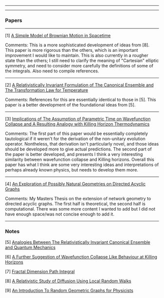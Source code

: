 <html>
<body>

<hr>
<hr>

<h3>Papers</h3>
  
  <hr>
  
  <p> [1] <a href="https://iff3.github.io/RelativeDiffusion3.pdf">A Simple Model of Brownian Motion in Spacetime</a></p>

<p>
  Comments: This is a more sophisticated development of ideas from [8]. This paper is more rigorous than the others, which is an important improvement I would like to maintain. This is also currently in a rougher state than the others; I still need to clarify the meaning of "Cartesian" elliptic symmetry, and need to consider more carefully the definitions of some of the integrals. Also need to compile references.
</p>
  
<hr>
  
<p> [2]
  <a href="https://iff3.github.io/RelativeInvariantThermo2.pdf">A Relativistically Invariant Formulation of The Canonical Ensemble and The Transformation Law for Temperature</a> </p>
  
  <p>
     Comments: References for this are essentially identical to those in [5]. This paper is a better development of the foundational ideas from [5]. 
</p>
  

  <hr>
  
  
  <p> [3] <a href="https://iff3.github.io/ParamTime2.pdf">Implications of The Assumption of Parametric Time on Wavefunction Collapse and A Resulting Analogy with Killing Horizon Thermodynamics</a></p>
 
<p>
  Comments: The first part of this paper would be essentially completely tautological if it weren't for the derivation of the non-unitary evolution operator. Nontheless, that derivation isn't particularly novel, and those ideas should be developed more to give actual predictions. The second part of the paper is better developed, and presents I think a very interesting similarity between wavefunction collapse and Killing horizons. Overall this paper has what I think are some very interesting ideas and interpretations of perhaps already known physics, but needs to develop them more.
  </p>
  <hr>
  
  <p> [4] <a href="https://iff3.github.io/MastersThesis.pdf">An Exploration of Possibly Natural Geometries on Directed Acyclic Graphs</a>

<p>Comments: My Masters Thesis on the extension of network geometry to directed acyclic graphs. The first half is theoretical, the second half is computational. There was some more content I wanted to add but I did not have enough space/was not concise enough to add it.</p>
<hr>
<h3>Notes</h3>
  <p> [5] <a href="https://arxiv.org/pdf/2007.03772.pdf">Analogies Between The Relativistically Invariant Canonical Ensemble and Quantum Mechanics</a>
  <p> [6] <a href="https://iff3.github.io/DecoherentKillingHorizons.pdf">A Further Suggestion of Wavefunction Collapse Like Behaviour at Killing Horizons</a>
  <p> [7] <a href="https://iff3.github.io/FractalPathIntegral.pdf">Fractal Dimension Path Integral</a></p>
  <p> [8] <a href="https://iff3.github.io/RelativeDiffusion2.pdf">A Relativistic Study of Diffusion Using Local Random Walks</a></p>
  <p> [9] <a href="https://iff3.github.io/RGGforPhys.pdf">An Introduction To Random Geometric Graphs for Physicists</a>
  
  
  
  
 
